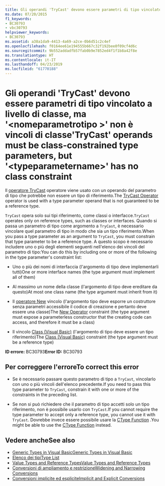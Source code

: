 ```yaml
---
title: Gli operandi 'TryCast' devono essere parametri di tipo vincolato a livello di classe, ma '<typeparametername>' non dispone di alcun vincolo di classe
ms.date: 07/20/2015
f1_keywords:
- BC30793
- vbc30793
helpviewer_keywords:
- BC30793
ms.assetid: a38a1da9-4413-4a69-a2ce-0b6d51c2c4ef
ms.openlocfilehash: f0164ee61e194555b667c32f192bee0f09cf4d6c
ms.sourcegitcommit: 9b552addadfb57fab0b9e7852ed4f1f1b8a42f8e
ms.translationtype: HT
ms.contentlocale: it-IT
ms.lasthandoff: 04/23/2019
ms.locfileid: "61770188"
---
```

# <a name="trycast-operands-must-be-class-constrained-type-parameters-but-typeparametername-has-no-class-constraint"></a><span data-ttu-id="9c2d6-102">Gli operandi 'TryCast' devono essere parametri di tipo vincolato a livello di classe, ma '\<nomeparametrotipo >' non è vincoli di classe</span><span class="sxs-lookup"><span data-stu-id="9c2d6-102">'TryCast' operands must be class-constrained type parameters, but '\<typeparametername>' has no class constraint</span></span>
<span data-ttu-id="9c2d6-103">Il [operatore TryCast](../../visual-basic/language-reference/operators/trycast-operator.md) operatore viene usato con un operando del parametro di tipo che potrebbe non essere un tipo di riferimento.</span><span class="sxs-lookup"><span data-stu-id="9c2d6-103">The [TryCast Operator](../../visual-basic/language-reference/operators/trycast-operator.md) operator is used with a type parameter operand that is not guaranteed to be a reference type.</span></span>  
  
 <span data-ttu-id="9c2d6-104">`TryCast` opera solo sui tipi riferimento, come classi o interfacce.</span><span class="sxs-lookup"><span data-stu-id="9c2d6-104">`TryCast` operates only on reference types, such as classes or interfaces.</span></span> <span data-ttu-id="9c2d6-105">Quando si passa un parametro di tipo come argomento a `TryCast`, è necessario vincolare quel parametro di tipo in modo che sia un tipo riferimento.</span><span class="sxs-lookup"><span data-stu-id="9c2d6-105">When you pass a type parameter as an argument to `TryCast`, you must constrain that type parameter to be a reference type.</span></span> <span data-ttu-id="9c2d6-106">A questo scopo è necessario includere uno o più degli elementi seguenti nell'elenco dei vincoli del parametro di tipo:</span><span class="sxs-lookup"><span data-stu-id="9c2d6-106">You can do this by including one or more of the following in the type parameter's constraint list:</span></span>  
  
- <span data-ttu-id="9c2d6-107">Uno o più dei nomi di interfaccia (l'argomento di tipo deve implementarli tutti)</span><span class="sxs-lookup"><span data-stu-id="9c2d6-107">One or more interface names (the type argument must implement all of them)</span></span>  
  
- <span data-ttu-id="9c2d6-108">Al massimo un nome della classe (l'argomento di tipo deve ereditare da questo)</span><span class="sxs-lookup"><span data-stu-id="9c2d6-108">At most one class name (the type argument must inherit from it)</span></span>  
  
- <span data-ttu-id="9c2d6-109">Il [operatore New](../../visual-basic/language-reference/operators/new-operator.md) vincolo (l'argomento tipo deve esporre un costruttore senza parametri accessibile il codice di creazione e pertanto deve essere una classe)</span><span class="sxs-lookup"><span data-stu-id="9c2d6-109">The [New Operator](../../visual-basic/language-reference/operators/new-operator.md) constraint (the type argument must expose a parameterless constructor that the creating code can access, and therefore it must be a class)</span></span>  
  
- <span data-ttu-id="9c2d6-110">Il vincolo [Class (Visual Basic)](../../visual-basic/language-reference/statements/class-statement.md) (l'argomento di tipo deve essere un tipo riferimento)</span><span class="sxs-lookup"><span data-stu-id="9c2d6-110">The [Class (Visual Basic)](../../visual-basic/language-reference/statements/class-statement.md) constraint (the type argument must be a reference type)</span></span>  
  
 <span data-ttu-id="9c2d6-111">**ID errore:** BC30793</span><span class="sxs-lookup"><span data-stu-id="9c2d6-111">**Error ID:** BC30793</span></span>  
  
## <a name="to-correct-this-error"></a><span data-ttu-id="9c2d6-112">Per correggere l'errore</span><span class="sxs-lookup"><span data-stu-id="9c2d6-112">To correct this error</span></span>  
  
- <span data-ttu-id="9c2d6-113">Se è necessario passare questo parametro di tipo a `TryCast`, vincolarlo con uno o più vincoli dell'elenco precedente.</span><span class="sxs-lookup"><span data-stu-id="9c2d6-113">If you need to pass this type parameter to `TryCast`, constrain it with one or more of the constraints in the preceding list.</span></span>  
  
- <span data-ttu-id="9c2d6-114">Se non si può richiedere che il parametro di tipo accetti solo un tipo riferimento, non è possibile usarlo con `TryCast`.</span><span class="sxs-lookup"><span data-stu-id="9c2d6-114">If you cannot require the type parameter to accept only a reference type, you cannot use it with `TryCast`.</span></span> <span data-ttu-id="9c2d6-115">Dovrebbe invece essere possibile usare la [CType Function](../../visual-basic/language-reference/functions/ctype-function.md) .</span><span class="sxs-lookup"><span data-stu-id="9c2d6-115">You might be able to use the [CType Function](../../visual-basic/language-reference/functions/ctype-function.md) instead.</span></span>  
  
## <a name="see-also"></a><span data-ttu-id="9c2d6-116">Vedere anche</span><span class="sxs-lookup"><span data-stu-id="9c2d6-116">See also</span></span>

- [<span data-ttu-id="9c2d6-117">Generic Types in Visual Basic</span><span class="sxs-lookup"><span data-stu-id="9c2d6-117">Generic Types in Visual Basic</span></span>](../../visual-basic/programming-guide/language-features/data-types/generic-types.md)
- [<span data-ttu-id="9c2d6-118">Elenco dei tipi</span><span class="sxs-lookup"><span data-stu-id="9c2d6-118">Type List</span></span>](../../visual-basic/language-reference/statements/type-list.md)
- [<span data-ttu-id="9c2d6-119">Value Types and Reference Types</span><span class="sxs-lookup"><span data-stu-id="9c2d6-119">Value Types and Reference Types</span></span>](../../visual-basic/programming-guide/language-features/data-types/value-types-and-reference-types.md)
- [<span data-ttu-id="9c2d6-120">Conversioni di ampliamento e restrizione</span><span class="sxs-lookup"><span data-stu-id="9c2d6-120">Widening and Narrowing Conversions</span></span>](../../visual-basic/programming-guide/language-features/data-types/widening-and-narrowing-conversions.md)
- [<span data-ttu-id="9c2d6-121">Conversioni implicite ed esplicite</span><span class="sxs-lookup"><span data-stu-id="9c2d6-121">Implicit and Explicit Conversions</span></span>](../../visual-basic/programming-guide/language-features/data-types/implicit-and-explicit-conversions.md)

